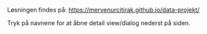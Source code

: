 Løsningen findes på: https://mervenurcitirak.github.io/data-projekt/

Tryk på navnene for at åbne detail view/dialog nederst på siden.

